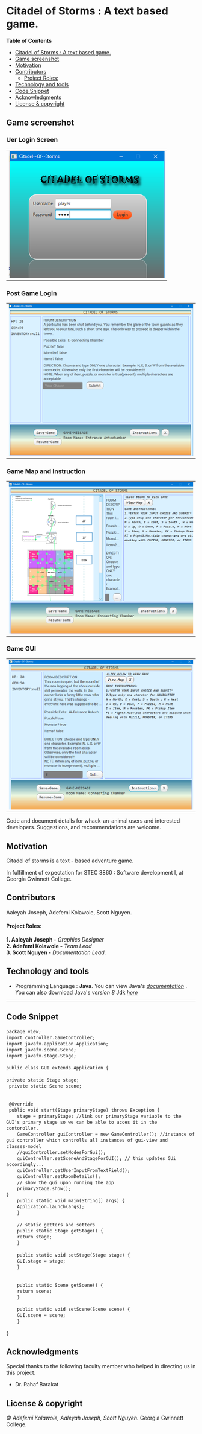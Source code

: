 

# Citadel of Storms : A text based game.
<!-- START doctoc generated TOC please keep comment here to allow auto update -->
<!-- DON'T EDIT THIS SECTION, INSTEAD RE-RUN doctoc TO UPDATE -->
**Table of Contents**  
- [Citadel of Storms : A text based game.](#citadel-of-storms--a-text-based-game)
 - [Game screenshot](#game-screenshot)
  - [Motivation](#motivation)
  - [Contributors](#contributors)
      - [Project Roles:](#project-roles)
  - [Technology and tools](#technology-and-tools)
  - [Code Snippet](#code-snippet)
  - [Acknowledgments](#acknowledgments)
  - [License & copyright](#license--copyright)

<!-- END doctoc generated TOC please keep comment here to allow auto update -->


## Game screenshot


### Uer Login Screen
|             |
|:-----------:|
|![Login][]| 

### Post Game Login
|             | 
|:-----------:|
|![DisplayA][]| 

### Game Map and Instruction
|             | 
|:-----------:|
|![DisplayC][]| 

### Game GUI
|             | 
|:-----------:|
|![DisplayB][]| 




Code and document details for whack-an-animal users and interested developers. Suggestions, 
and recommendations are welcome.

## Motivation
Citadel of storms is a text - based adventure  game.

In fulfillment of expectation for STEC 3860 : Software development I, at Georgia Gwinnett College.

[comment]: #---
## Contributors
 Aaleyah Joseph, Adefemi Kolawole, Scott Nguyen.
 
#### Project Roles:
   **1. Aaleyah Joseph -** _Graphics Designer_   
   **2. Adefemi Kolawole -** _Team Lead_   
   **3. Scott Nguyen -** _Documentation Lead._ 

[comment]: #---

## Technology and tools

 * Programming Language : __Java__. You can view Java's *[documentation][]* . You can also download  Java's _version 8_ Jdk *[here][]*

---

## Code Snippet
	package view;
	import controller.GameController;
	import javafx.application.Application;
	import javafx.scene.Scene;
	import javafx.stage.Stage;

	public class GUI extends Application {

	private static Stage stage;
	 private static Scene scene;


	 @Override
	 public void start(Stage primaryStage) throws Exception {
        stage = primaryStage; //link our primaryStage variable to the GUI's primary stage so we can be able to acces it in the                  contoroller. 
        GameController guiController = new GameController(); //instance of gui controller which controlls all instances of gui-view and          classes-model
        //guiController.setNodesForGui();
        guiController.setSceneAndStageForGUI(); // this updates GUi accordingly...
        guiController.getUserInputFromTextField();
        guiController.setRoomDetails();
        // show the gui upon running the app
        primaryStage.show();
    }
	    public static void main(String[] args) {
		Application.launch(args);
	    }

	    // static getters and setters
	    public static Stage getStage() {
		return stage;
	    }

	    public static void setStage(Stage stage) {
		GUI.stage = stage;
	    }


	    public static Scene getScene() {
		return scene;
	    }

	    public static void setScene(Scene scene) {
		GUI.scene = scene;
	    }

	}



## Acknowledgments
Special thanks to the following faculty member who helped in directing us in this project.
 * Dr. Rahaf Barakat


## License & copyright

*© Adefemi Kolawole, Aaleyah Joseph, Scott Nguyen.* Georgia Gwinnett College.

[comment]: # (the following are footnotes and links)

[processing.js]: https://processing.org/  "Processing Homepage"
[here]: https://www.oracle.com/technetwork/java/javase/downloads/jdk8-downloads-2133151.html  "Java 8 Download"
[documentation]: https://docs.oracle.com/en/java/javase/11/
[displayA]: https://github.com/ElijahKolawole/Team_Avengers_Fall2018/blob/master/src/image/page-one.PNG  "Login Image"
[displayB]: https://github.com/ElijahKolawole/Team_Avengers_Fall2018/blob/master/src/image/page-two.PNG  "Game UI Image"

[displayC]: https://github.com/ElijahKolawole/Team_Avengers_Fall2018/blob/master/src/image/page-three.PNG "Map and Instruction"

[login]: https://github.com/ElijahKolawole/Team_Avengers_Fall2018/blob/master/src/image/login.PNG "User Login"











